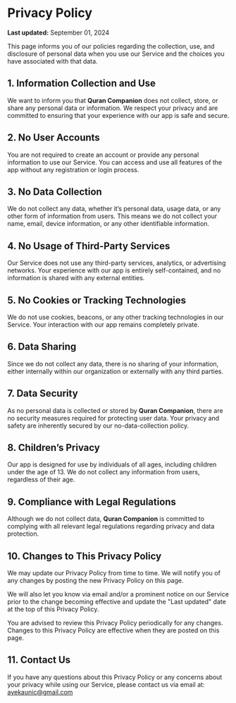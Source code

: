 # Privacy Policy

**Last updated:** September 01, 2024

This page informs you of our policies regarding the collection, use, and disclosure of personal data when you use our Service and the choices you have associated with that data.

## 1. Information Collection and Use
We want to inform you that **Quran Companion** does not collect, store, or share any personal data or information. We respect your privacy and are committed to ensuring that your experience with our app is safe and secure.

## 2. No User Accounts
You are not required to create an account or provide any personal information to use our Service. You can access and use all features of the app without any registration or login process.

## 3. No Data Collection
We do not collect any data, whether it’s personal data, usage data, or any other form of information from users. This means we do not collect your name, email, device information, or any other identifiable information.

## 4. No Usage of Third-Party Services
Our Service does not use any third-party services, analytics, or advertising networks. Your experience with our app is entirely self-contained, and no information is shared with any external entities.

## 5. No Cookies or Tracking Technologies
We do not use cookies, beacons, or any other tracking technologies in our Service. Your interaction with our app remains completely private.

## 6. Data Sharing
Since we do not collect any data, there is no sharing of your information, either internally within our organization or externally with any third parties.

## 7. Data Security
As no personal data is collected or stored by **Quran Companion**, there are no security measures required for protecting user data. Your privacy and safety are inherently secured by our no-data-collection policy.

## 8. Children’s Privacy
Our app is designed for use by individuals of all ages, including children under the age of 13. We do not collect any information from users, regardless of their age.

## 9. Compliance with Legal Regulations
Although we do not collect data, **Quran Companion** is committed to complying with all relevant legal regulations regarding privacy and data protection.

## 10. Changes to This Privacy Policy
We may update our Privacy Policy from time to time. We will notify you of any changes by posting the new Privacy Policy on this page.

We will also let you know via email and/or a prominent notice on our Service prior to the change becoming effective and update the "Last updated" date at the top of this Privacy Policy.

You are advised to review this Privacy Policy periodically for any changes. Changes to this Privacy Policy are effective when they are posted on this page.

## 11. Contact Us
If you have any questions about this Privacy Policy or any concerns about your privacy while using our Service, please contact us via email at: [ayekaunic@gmail.com](mailto:ayekaunic@gmail.com)
